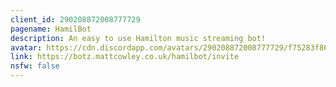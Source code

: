 ```yaml
---
client_id: 290208872008777729
pagename: HamilBot
description: An easy to use Hamilton music streaming bot!
avatar: https://cdn.discordapp.com/avatars/290208872008777729/f75283f86139026fbe7be5021364ce84.png
link: https://botz.mattcowley.co.uk/hamilbot/invite
nsfw: false
---
```

